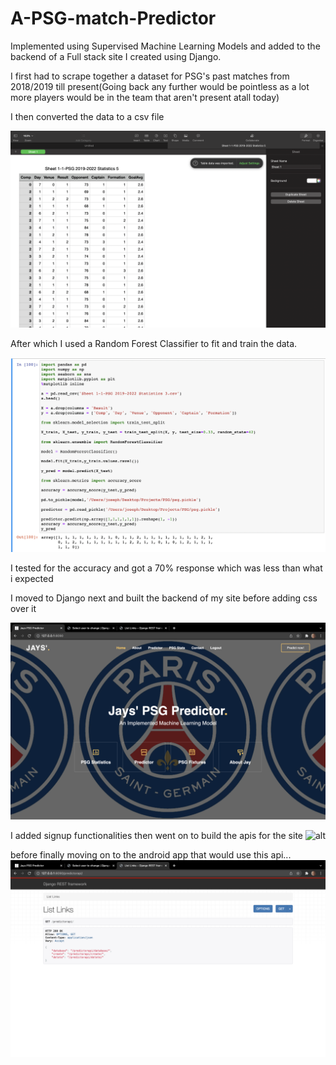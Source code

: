 # A-PSG-match-Predictor
 Implemented using Supervised Machine Learning Models and added to the backend of a Full stack site I created using Django.


 I first had to scrape together a dataset for PSG's past matches from 2018/2019 till present(Going back any further would be pointless as a lot more players would be in the team that aren't present atall today)



 I then converted the data to a csv file

 ![alt](https://github.com/Jayyy123/A-PSG-match-Predictor-Website/blob/main/Projects%20Images/dataset-picture.png)

 After which I used a Random Forest Classifier to fit and train the data.

 ![alt](https://github.com/Jayyy123/A-PSG-match-Predictor-Website/blob/main/Projects%20Images/machine%20learning%20model.png)

 I tested for the accuracy and got a 70% response which was less than what i expected

I moved to Django next and built the backend of my site before adding css over it

![alt](https://github.com/Jayyy123/A-PSG-match-Predictor-Website/blob/main/Projects%20Images/landingpage.png)

I added signup functionalities then went on to build the apis for the site
![alt](https://github.com/Jayyy123/A-PSG-match-Predictor-Website/blob/main/Projects%20Images/loginpage.png)

before finally moving on to the android app that would use this api...
![alt](https://github.com/Jayyy123/A-PSG-match-Predictor-Website/blob/main/Projects%20Images/apis.png)